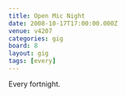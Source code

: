 ```yaml
---
title: Open Mic Night
date: 2008-10-17T17:00:00.000Z
venue: v4207
categories: gig
board: 8
layout: gig
tags: [every]
---
```

Every fortnight.
